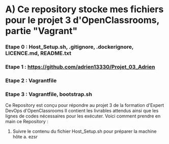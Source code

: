 # A) Ce repository stocke mes fichiers pour le projet 3 d'OpenClassrooms, partie "Vagrant"

### Etape 0 : Host_Setup.sh, .gitignore, .dockerignore, LICENCE.md, README.txt
### Etape 1 : https://github.com/adrien13330/Projet_03_Adrien
### Etape 2 : Vagrantfile
### Etape 3 : Vagrantfile, bootstrap.sh


Ce Repository est conçu pour répondre au projet 3 de la formation d'Expert DevOps d'OpenClassrooms
Il contient les livrables attendus ainsi que les lignes de codes nécessaires pour les exécuter.
Voici comment prendre en main ce Repository :

1. Suivre le contenu du fichier Host_Setup.sh pour préparer la machine hôte
a. ezsr
